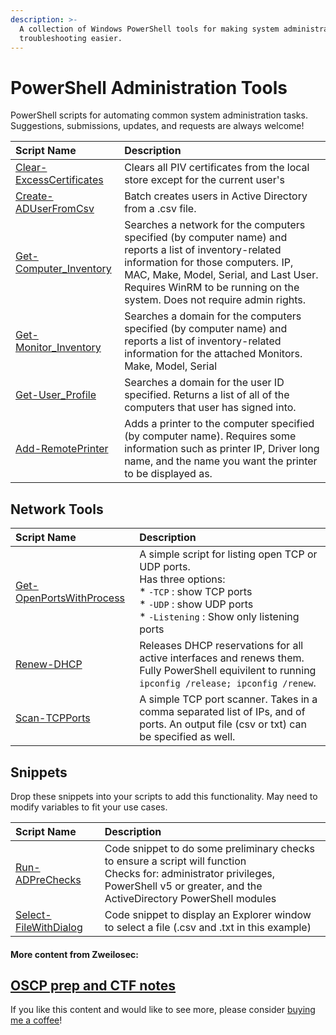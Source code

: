 ```yaml
---
description: >-
  A collection of Windows PowerShell tools for making system administration and
  troubleshooting easier.
---
```


# PowerShell Administration Tools

PowerShell scripts for automating common system administration tasks.  Suggestions, submissions, updates, and requests are always welcome!

| Script Name | Description |
| :--- | :--- |
| [Clear-ExcessCertificates](https://github.com/zweilosec/PowerShell-Administration-Tools/blob/master/Clear-ExcessCertificates.ps1) | Clears all PIV certificates from the local store except for the current user's |
| [Create-ADUserFromCsv](https://github.com/zweilosec/PowerShell-Administration-Tools/blob/master/Create-ADUserFromCsv.ps1) | Batch creates users in Active Directory from a .csv file. |
| [Get-Computer\_Inventory](https://github.com/zweilosec/PowerShell-Administration-Tools/blob/master/Get-ComputerInventoryToCSV.ps1) | Searches a network for the computers specified \(by computer name\) and reports a list of inventory-related information for those computers.  IP, MAC, Make, Model, Serial, and Last User. Requires WinRM to be running on the system. Does not require admin rights. |
| [Get-Monitor\_Inventory](https://github.com/zweilosec/PowerShell-Administration-Tools/blob/master/Get-Monitor_Inventory.ps1) | Searches a domain for the computers specified \(by computer name\) and reports a list of inventory-related information for the attached Monitors. Make, Model, Serial |
| [Get-User\_Profile](https://github.com/zweilosec/PowerShell-Administration-Tools/blob/master/Get-User_Profile.ps1) | Searches a domain for the user ID specified.  Returns a list of all of the computers that user has signed into. |
| [Add-RemotePrinter](https://github.com/zweilosec/PowerShell-Administration-Tools/blob/master/Add-RemotePrinter.ps1) | Adds a printer to the computer specified \(by computer name\).  Requires some information such as printer IP, Driver long name, and the name you want the printer to be displayed as. |

## Network Tools
| Script Name | Description |
| :--- | :--- |
| [Get-OpenPortsWithProcess](https://github.com/zweilosec/PowerShell-Administration-Tools/blob/master/Network/Get-OpenPortsWithProcess.ps1) | A simple script for listing open TCP or UDP ports. <br>Has three options: <br>* `-TCP` : show TCP ports<br>* `-UDP` : show UDP ports<br>* `-Listening` :  Show only listening ports |
| [Renew-DHCP](https://github.com/zweilosec/PowerShell-Administration-Tools/blob/master/Network/Renew-DHCP.ps1) | Releases DHCP reservations for all active interfaces and renews them. Fully PowerShell equivilent to running `ipconfig /release; ipconfig /renew`. |
|[Scan-TCPPorts](https://github.com/zweilosec/PowerShell-Administration-Tools/blob/master/Network/Scan-TCPPorts.ps1) | A simple TCP port scanner. Takes in a comma separated list of IPs, and of ports. An output file (csv or txt) can be specified as well. |

## Snippets
Drop these snippets into your scripts to add this functionality. May need to modify variables to fit your use cases.

| Script Name | Description |
| :--- | :--- |
| [Run-ADPreChecks](https://github.com/zweilosec/PowerShell-Administration-Tools/blob/master/Snippets/Run-ADPreChecks.ps1) |Code snippet to do some preliminary checks to ensure a script will function<br>Checks for: administrator privileges, PowerShell v5 or greater, and the ActiveDirectory PowerShell modules |
| [Select-FileWithDialog](https://github.com/zweilosec/PowerShell-Administration-Tools/blob/master/Snippets/Select-FileWithDialog.ps1) | Code snippet to display an Explorer window to select a file (.csv and .txt in this example) |

#### More content from Zweilosec:

## [OSCP prep and CTF notes](https://zweilosec.gitbook.io/hackers-rest/)

  
If you like this content and would like to see more, please consider [buying me a coffee](https://www.buymeacoffee.com/zweilosec)!
